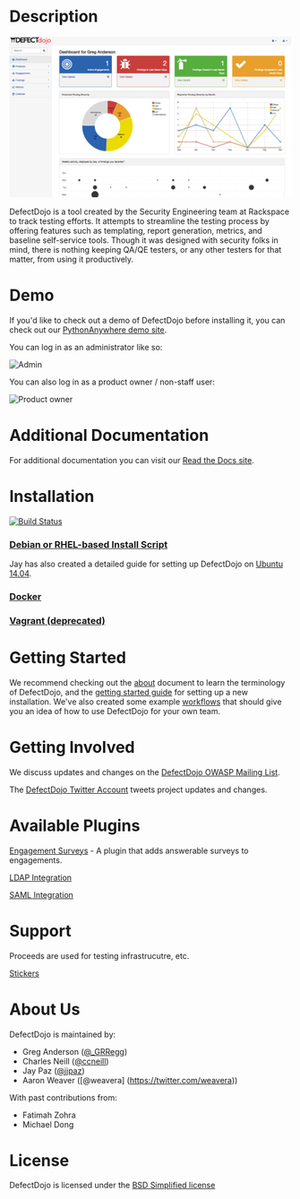 # Description

![Screenshot of DefectDojo](./doc/img/screenshot1.png)

DefectDojo is a tool created by the Security Engineering team at Rackspace to
track testing efforts. It attempts to streamline the testing process by
offering features such as templating, report generation, metrics, and baseline
self-service tools. Though it was designed with security folks in mind, there
is nothing keeping QA/QE testers, or any other testers for that matter, from
using it productively.

# Demo

If you'd like to check out a demo of DefectDojo before installing it, you can
check out our [PythonAnywhere demo site](http://defectdojo.pythonanywhere.com/).

You can log in as an administrator like so:

![Admin](https://inventropy.us/dd/admin.png)

You can also log in as a product owner / non-staff user:

![Product owner](https://inventropy.us/dd/owner.png)

# Additional Documentation

For additional documentation you can visit our [Read the Docs site](http://defectdojo.readthedocs.io/).

# Installation

[![Build Status](https://travis-ci.org/OWASP/django-DefectDojo.svg?branch=master)](https://travis-ci.org/OWASP/django-DefectDojo)

### [Debian or RHEL-based Install Script](./doc/install_bash.md)
Jay has also created a detailed guide for setting up DefectDojo on 
[Ubuntu 14.04](https://github.com/rackerlabs/django-DefectDojo/wiki/DefectDojo-Installation-Guide---Ubuntu-Desktop-14.04).

### [Docker](http://defectdojo.readthedocs.io/en/latest/getting-started.html#docker-local-install)

### [Vagrant (deprecated)](./doc/install_vagrant.md)

# Getting Started

We recommend checking out the [about](./doc/about.md) document to learn the 
terminology of DefectDojo, and the
[getting started guide](./doc/getting_started.md) for setting up a new
installation. We've also created some example [workflows](./doc/workflows.md)
that should give you an idea of how to use DefectDojo for your own team.

# Getting Involved

We discuss updates and changes on the [DefectDojo OWASP Mailing List](https://lists.owasp.org/mailman/listinfo/owasp_defectdojo_project).

The [DefectDojo Twitter Account](https://twitter.com/defect_dojo) tweets project updates and changes.

# Available Plugins

[Engagement Surveys](https://github.com/grendel513/defectDojo-engagement-survey) - A plugin that adds answerable surveys to engagements.

[LDAP Integration](https://pythonhosted.org/django-auth-ldap/)

[SAML Integration](https://pypi.python.org/pypi/djangosaml2/)

# Support

Proceeds are used for testing infrastrucutre, etc.

[Stickers](https://www.stickermule.com/en/marketplace/tags/defectdojo)

# About Us

DefectDojo is maintained by:

- Greg Anderson ([@\_GRRegg](https://twitter.com/_GRRegg))
- Charles Neill ([@ccneill](https://twitter.com/ccneill))
- Jay Paz ([@jjpaz](https://twitter.com/jjpaz))
- Aaron Weaver ([@weavera] (https://twitter.com/weavera))

With past contributions from:

- Fatimah Zohra
- Michael Dong

# License

DefectDojo is licensed under the [BSD Simplified license](LICENSE.md)
